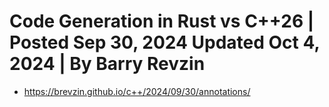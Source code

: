 # Code Generation in Rust vs C++26 | Posted Sep 30, 2024  Updated Oct 4, 2024 | By Barry Revzin
- https://brevzin.github.io/c++/2024/09/30/annotations/

